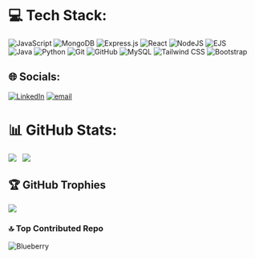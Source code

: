 # 💻 Tech Stack:
![JavaScript](https://img.shields.io/badge/javascript-%23323330.svg?style=for-the-badge&logo=javascript&logoColor=%23F7DF1E) ![MongoDB](https://img.shields.io/badge/MongoDB-%234ea94b.svg?style=for-the-badge&logo=mongodb&logoColor=white) ![Express.js](https://img.shields.io/badge/express.js-%23404d59.svg?style=for-the-badge&logo=express&logoColor=%2361DAFB) ![React](https://img.shields.io/badge/react-%2361DAFB.svg?style=for-the-badge&logo=react&logoColor=white)
 ![NodeJS](https://img.shields.io/badge/node.js-6DA55F?style=for-the-badge&logo=node.js&logoColor=white)  ![EJS](https://img.shields.io/badge/ejs-%23B4CA65.svg?style=for-the-badge&logo=ejs&logoColor=black) 
 <br/>![Java](https://img.shields.io/badge/java-%23ED8B00.svg?style=for-the-badge&logo=openjdk&logoColor=white) ![Python](https://img.shields.io/badge/python-%233776AB.svg?style=for-the-badge&logo=python&logoColor=white) ![Git](https://img.shields.io/badge/git-%23F05033.svg?style=for-the-badge&logo=git&logoColor=white) ![GitHub](https://img.shields.io/badge/github-%23121011.svg?style=for-the-badge&logo=github&logoColor=white) ![MySQL](https://img.shields.io/badge/mysql-4479A1.svg?style=for-the-badge&logo=mysql&logoColor=white) ![Tailwind CSS](https://img.shields.io/badge/tailwindcss-%2338B2AC.svg?style=for-the-badge&logo=tailwind-css&logoColor=white) ![Bootstrap](https://img.shields.io/badge/bootstrap-%238511FA.svg?style=for-the-badge&logo=bootstrap&logoColor=white)
 ## 🌐 Socials:
[![LinkedIn](https://img.shields.io/badge/LinkedIn-%230077B5.svg?logo=linkedin&logoColor=white)](https://linkedin.com/in/shifantastic) [![email](https://img.shields.io/badge/Email-D14836?logo=gmail&logoColor=white)](mailto:shifashaikh6192@gmail.com) 


# 📊 GitHub Stats:
![](https://github-readme-stats.vercel.app/api/top-langs/?username=shifantasticc&theme=github_dark_dimmed&hide_border=false&include_all_commits=false&count_private=false&layout=compact) &nbsp; ![](https://nirzak-streak-stats.vercel.app/?user=shifantasticc&theme=github_dark_dimmed&hide_border=false) &nbsp;

## 🏆 GitHub Trophies
![](https://github-profile-trophy.vercel.app/?username=shifantasticc&theme=shadow_blue&no-frame=false&no-bg=true&margin-w=4)

### 🔝 Top Contributed Repo
![Blueberry](https://github-contributor-stats.vercel.app/api?username=shifantasticc&limit=5&theme=blueberry&combine_all_yearly_contributions=true)
